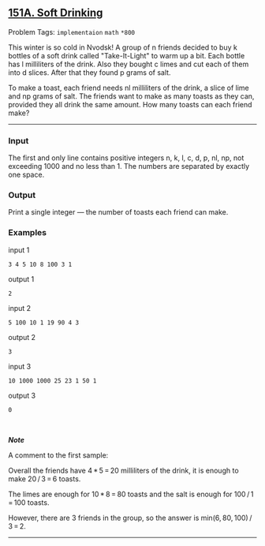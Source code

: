 ## [151A. Soft Drinking](https://codeforces.com/problemset/problem/151/A)

Problem Tags: ```implementaion``` ```math``` ```*800```

This winter is so cold in Nvodsk! A group of n friends decided to buy k bottles of a soft drink called "Take-It-Light" to warm up a bit. Each bottle has l milliliters of the drink. 
Also they bought c limes and cut each of them into d slices. After that they found p grams of salt.

To make a toast, each friend needs nl milliliters of the drink, a slice of lime and np grams of salt. The friends want to make as many toasts as they can, provided they all drink the same amount. 
How many toasts can each friend make?

---

### Input
The first and only line contains positive integers n, k, l, c, d, p, nl, np, not exceeding 1000 and no less than 1. The numbers are separated by exactly one space.

### Output
Print a single integer — the number of toasts each friend can make.

### Examples

  input 1
  
    3 4 5 10 8 100 3 1
  
  output 1
  
    2
  
  input 2
  
    5 100 10 1 19 90 4 3
  
  output 2
  
    3
  
  input 3
  
    10 1000 1000 25 23 1 50 1
  
  output 3
  
    0

<br>

***Note***

A comment to the first sample:

Overall the friends have 4 * 5 = 20 milliliters of the drink, it is enough to make 20 / 3 = 6 toasts. 

The limes are enough for 10 * 8 = 80 toasts and the salt is enough for 100 / 1 = 100 toasts. 

However, there are 3 friends in the group, so the answer is min(6, 80, 100) / 3 = 2.

---
